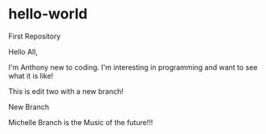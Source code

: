 # hello-world
First Repository 

Hello All,

I'm Anthony new to coding. I'm interesting in programming and want to see what it is like!

This is edit two with a new branch!

New Branch

Michelle Branch is the Music of the future!!!
